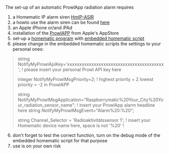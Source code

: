 The set-up of an automatic ProwlApp radiation alarm requires

1. a Homematic IP alarm siren [HmIP-ASIR](https://de.elv.com/elv-homematic-ip-arr-bausatz-alarmsirene-hmip-asir-fuer-smart-home-hausautomation-151232)
2. a howto use the alarm siren can be found [here](https://technikkram.net/blog/2017/08/22/problemloesung-homematic-ip-alarmsirene-an-einer-ccu2-oder-raspberrymatic-betreiben/)
3. an Apple iPhone or/and iPAd
4. installation of the [ProwlAPP](https://apps.apple.com/de/app/prowl-easy-push-notifications/id320876271) from Apple's AppStore
5. set-up a [homematic program](./Homematic_proogram_definition.png) with [embedded homematic script](./Prowl_radioactivity_alarm.hmscr)
6. please change in the embedded homematic scripts the settings to your personal ones:

> string NotifyMyProwlApiKey='xxxxxxxxxxxxxxxxxxxxxxxxxxxxxxxxxxxxxxxx';                          ! please insert your personal Prowl API key here
> 
> integer NotifyMyProwlMsgPriority=2;                                                             ! highest priority = 2 lowest priority = -2 in ProwlAPP
> 
> string NotifyMyProwlMsgApplication="Raspberrymatic%20Your_City%20Your_radiation_sensor_name";   ! insert your ProwlApp alarm headline here 
> string NotifyMyProwlMsgEvent="Alarm%20:%20";
> 
> 
> string Channel_Selector = 'Radioaktivitätssensor 1';                                            ! insert your Homematic device name here, space is not '%20' !

 
6. don't forget to test the correct function, turn on the debug mode of the embedded homematic script for that purpose
7. use is on your own risk